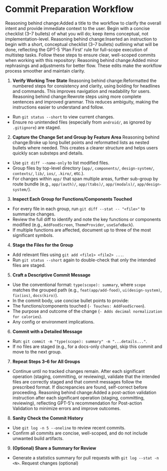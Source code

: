 # Commit Preparation Workflow
Reasoning behind change:Added a title to the workflow to clarify the overall intent and provide immediate context to the user.
Begin with a concise checklist (3–7 bullets) of what you will do; keep items conceptual, not implementation-level.
Reasoning behind change:Inserted an instruction to begin with a short, conceptual checklist (3–7 bullets) outlining what will be done, reflecting the GPT-5 'Plan First' rule for full-scope execution of multistep tasks.
Follow these steps to ensure clear, well-scoped commits when working with this repository:
Reasoning behind change:Added minor rephrasings and adjustments for better flow. These edits make the workflow process smoother and maintain clarity.
1. **Verify Working Tree State**
Reasoning behind change:Reformatted the numbered steps for consistency and clarity, using bolding for headlines and commands. This improves navigation and readability for users.
Reasoning behind change:Rewrote steps using more complete sentences and improved grammar. This reduces ambiguity, making the instructions easier to understand and follow.
- Run `git status --short` to view current changes.
- Ensure no unintended files (especially from `android/`, as ignored by `.gitignore`) are staged.
2. **Capture the Change Set and Group by Feature Area**
Reasoning behind change:Broke up long bullet points and reformatted lists as nested bullets where needed. This creates a clearer structure and helps users quickly scan substeps and details.
- Use `git diff --name-only` to list modified files.
- Group files by top-level directory (`app/`, `components/`, `design-system/`, `contexts/`, `lib/`, `ios/`, `.kiro/`, etc.).
- For changes within `app/` that span multiple areas, further sub-group by route bundle (e.g., `app/(auth)/`, `app/(tabs)/`, `app/(modals)/`, `app/design-system/`).
3. **Inspect Each Group for Functions/Components Touched**
- For every file in each group, run `git diff --stat -- "<file>"` to summarize changes.
- Review the full diff to identify and note the key functions or components modified (e.g., `AddFoodScreen`, `ThemeProvider`, `useSafeBack`).
- If multiple functions are affected, document up to three of the most significant symbols.
4. **Stage the Files for the Group**
- Add relevant files using `git add <file1> <file2> ...`.
- Run `git status --short` again to double-check that only the intended files are staged.
5. **Craft a Descriptive Commit Message**
- Use the conventional format: `type(scope): summary`, where `scope` matches the grouped path (e.g., `feat(app/add-food)`, `ui(design-system)`, `fix(ios)`, `docs(kiro)`).
- In the commit body, use concise bullet points to provide:
- The functions/components touched (`- Touches: AddFoodScreen`).
- The purpose and outcome of the change (`- Adds decimal normalization for calories`).
- Any config or environment implications.
6. **Commit with a Detailed Message**
- Run: `git commit -m "type(scope): summary" -m "...details..."`.
- If no files are staged (e.g., for a docs-only change), skip this commit and move to the next group.
7. **Repeat Steps 3–6 for All Groups**
- Continue until no tracked changes remain.
After each significant operation (staging, committing, or reviewing), validate that the intended files are correctly staged and that commit messages follow the prescribed format. If discrepancies are found, self-correct before proceeding.
Reasoning behind change:Added a post-action validation instruction after each significant operation (staging, committing, reviewing), reflecting GPT-5's recommendation for Post-action Validation to minimize errors and improve outcomes.
8. **Sanity Check the Commit History**
- Use `git log -n 5 --oneline` to review recent commits.
- Confirm all commits are concise, well-scoped, and do not include unwanted build artifacts.
9. **(Optional) Share a Summary for Review**
- Generate a statistics summary for pull requests with `git log --stat -n <N>`.
Request changes (optional)
